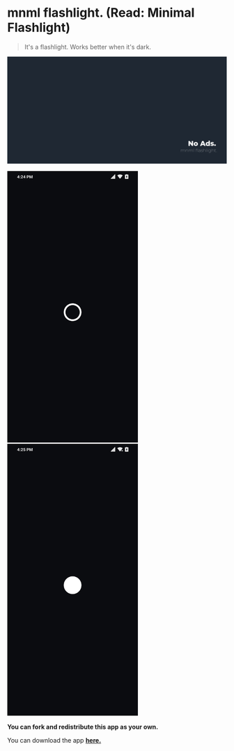 # mnml flashlight. (Read: Minimal Flashlight)
> It's a flashlight. Works better when it's dark.

<img src="https://github.com/kashifulhaque/mnml_flashlight/raw/master/app/screenshots/banner.png" width="600" />

<p float="left">
  <img src="https://github.com/kashifulhaque/mnml_flashlight/raw/master/app/screenshots/torch_off.png" width="300" />
  <img src="https://github.com/kashifulhaque/mnml_flashlight/raw/master/app/screenshots/torch_on.png" width="300" />
</p>

**You can fork and redistribute this app as your own.**

You can download the app **[here.](http://bit.ly/mnmltorch)**

